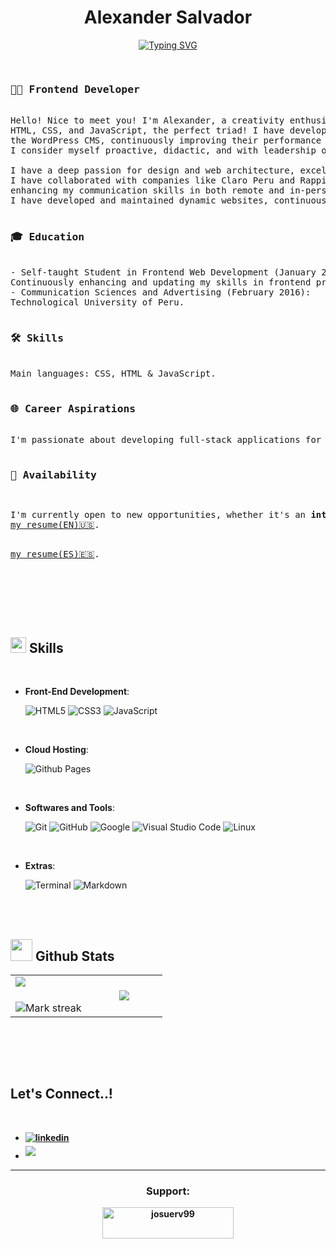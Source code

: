 <h1 align="center", color="black">Alexander Salvador</h1>

<div align="center">

[![Typing SVG](https://readme-typing-svg.demolab.com?font=Fira+Code&pause=1000&color=FB8500&center=true&vCenter=true&width=500&lines=Front+End+Web+Developer;Lover+of+creativity+and+brilliant+ideas)](https://git.io/typing-svg)

</div>

<!-- DESCRIPCION PERSONAL  -->


<pre>
	
<h3>👨‍💻 Frontend Developer</h3>
Hello! Nice to meet you! I'm Alexander, a creativity enthusiast focused on FrontEnd development using:
HTML, CSS, and JavaScript, the perfect triad! I have developed and maintained static websites with 
the WordPress CMS, continuously improving their performance and user experience. 
I consider myself proactive, didactic, and with leadership organizational skills. 

I have a deep passion for design and web architecture, excelling in JavaScript and Figma. 
I have collaborated with companies like Claro Peru and Rappi Colombia, 
enhancing my communication skills in both remote and in-person environments. Additionally, 
I have developed and maintained dynamic websites, continuously improving their performance and user experience.

<h3>🎓 Education</h3>
- Self-taught Student in Frontend Web Development (January 2024 - Present): 
Continuously enhancing and updating my skills in frontend programming.
- Communication Sciences and Advertising (February 2016): 
Technological University of Peru.

<h3>🛠 Skills</h3>
Main languages: CSS, HTML & JavaScript.

<h3>🌐 Career Aspirations</h3>
I'm passionate about developing full-stack applications for Machine Learning.

<h3>📌 Availability</h3>
<p>I'm currently open to new opportunities, whether it's an <b>internship</b> or a <b>full-time role</b>. Check out:
<a href="https://drive.google.com/file/d/1tZtDMRIai7fs-SLMsRz7yEWD861y1j6V/view?usp=sharing" target="_blank">my resume(EN)🇺🇸</a>.</p>
<a href="https://drive.google.com/file/d/1tZtDMRIai7fs-SLMsRz7yEWD861y1j6V/view?usp=sharing" target="_blank">my resume(ES)🇪🇸</a>.</p>

</pre>

<br><br>
<!-- SKILL SECTION -->

## <img src="https://media2.giphy.com/media/QssGEmpkyEOhBCb7e1/giphy.gif?cid=ecf05e47a0n3gi1bfqntqmob8g9aid1oyj2wr3ds3mg700bl&rid=giphy.gif" width ="25"><b> Skills</b>

<br>

<!-- LENGUAJES -->
<p align="center">

<!-- FRONTEND SKILLS -->

- **Front-End Development**:

  ![HTML5](https://img.shields.io/badge/HTML5%20-%23E34F26.svg?style=for-the-badge&logo=html5&logoColor=white)
  ![CSS3](https://img.shields.io/badge/CSS%20-%231572B6.svg?style=for-the-badge&logo=css3&logoColor=white)
  ![JavaScript](https://img.shields.io/badge/JavaScript%20-%23F7DF1E.svg?style=for-the-badge&logo=javascript&logoColor=black)

<br>

<!-- ALOJAMIENTOS  -->

- **Cloud Hosting**:

  ![Github Pages](https://img.shields.io/badge/GitHub%20Pages-%23327FC7.svg?style=for-the-badge&logo=github&logoColor=white)

<br>

<!-- HERRAMIENTAS Y SOFTWARE -->

- **Softwares and Tools**:

  ![Git](https://img.shields.io/badge/git-%23F05033.svg?style=for-the-badge&logo=git&logoColor=white)
  ![GitHub](https://img.shields.io/badge/github-%23121011.svg?style=for-the-badge&logo=github&logoColor=white)
  ![Google](https://img.shields.io/badge/google-%234285F4.svg?style=for-the-badge&logo=google&logoColor=white)
  ![Visual Studio Code](https://img.shields.io/badge/Visual%20Studio%20Code-0078d7.svg?style=for-the-badge&logo=visual-studio-code&logoColor=white)
  ![Linux](https://img.shields.io/badge/Linux-FCC624?style=for-the-badge&logo=linux&logoColor=black)

<br>

<!-- ADICIONALES -->

- **Extras**:

  ![Terminal](https://img.shields.io/badge/Terminal-%23054020?style=for-the-badge&logo=gnu-bash&logoColor=white)
  ![Markdown](https://img.shields.io/badge/markdown-%23000000.svg?style=for-the-badge&logo=markdown&logoColor=white)

</p>

<br>
<br>

## <img src="https://media.giphy.com/media/iY8CRBdQXODJSCERIr/giphy.gif" width="35"><b> Github Stats </b>

<div align="center">

<table>
<td width="50%" align="center">
  <img  align="left"  src="https://github-readme-stats.vercel.app/api?username=Alexander-Salvador&theme=dark&show_icons=true&count_private=true" />
  <br></br>
  <img  title="🔥 Get streak stats for your profile at git.io/streak-stats" alt="Mark streak" src="https://github-readme-streak-stats.herokuapp.com/?user=Alexander-Salvador&theme=dark&hide_border=false" /> 
</td>

<td width="50%" align="center">

  <img  align="center"  src="https://github-readme-stats.anuraghazra1.vercel.app/api/top-langs/?username=Alexander-Salvador&theme=dark&hide_border=false&no-bg=true&no-frame=true&langs_count=7"/>


</tr>
</table>
</div>

<br>

<br><br>


<!-- CONTACTAME -->
## <b> Let's Connect..!

<br>
<div align='left'>

<ul>

<li>
<a href="https://www.linkedin.com/in/alexander-salvador-dev/" target="_blank">
<img src="https://img.shields.io/badge/linkedin:  AlexanderSalvador-%2300acee.svg?color=405DE6&style=for-the-badge&logo=linkedin&logoColor=white" alt=linkedin style="margin-bottom: 5px;"/>
</a>
</li>


<li>
<a href="mailto:alexander_mya@outlook.com" target="_blank">
<img src="https://img.shields.io/badge/gmail:  Alexander-%23EA4335.svg?style=for-the-badge&logo=gmail&logoColor=white" t=mail style="margin-bottom: 5px;" />
</a>
</li>
	
</ul>
</div>

<!-- SUPPORT -->
<div align='center'>

<hr>
<p>
  <h3 align="center">Support:</h3>
  <p>
    <a href="https://buymeacoffee.com/alexandersalvador">
      <img align="center" src="https://cdn.buymeacoffee.com/buttons/v2/default-yellow.png" height="50" width="210" alt="josuerv99"/>
    </a>
  </p>
</p>
